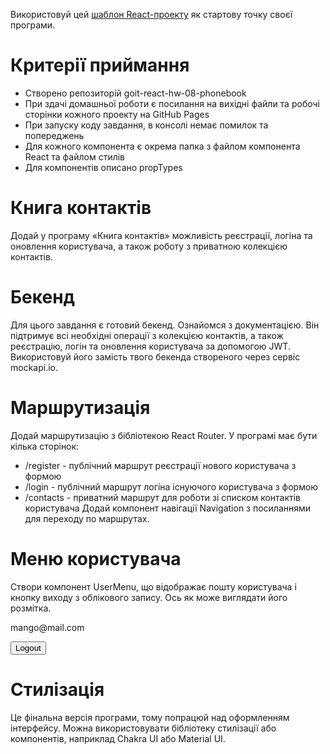 Використовуй цей
[шаблон React-проекту](https://github.com/goitacademy/react-homework-template#readme)
як стартову точку своєї програми.

# Критерії приймання

- Створено репозиторій goit-react-hw-08-phonebook
- При здачі домашньої роботи є посилання на вихідні файли та робочі сторінки
  кожного проекту на GitHub Pages
- При запуску коду завдання, в консолі немає помилок та попереджень
- Для кожного компонента є окрема папка з файлом компонента React та файлом
  стилів
- Для компонентів описано propTypes

# Книга контактів

Додай у програму «Книга контактів» можливість реєстрації, логіна та оновлення
користувача, а також роботу з приватною колекцією контактів.

# Бекенд

Для цього завдання є готовий бекенд. Ознайомся з документацією. Він підтримує
всі необхідні операції з колекцією контактів, а також реєстрацію, логін та
оновлення користувача за допомогою JWT. Використовуй його замість твого бекенда
створеного через сервіс mockapi.io.

# Маршрутизація

Додай маршрутизацію з бібліотекою React Router. У програмі має бути кілька
сторінок:

- /register - публічний маршрут реєстрації нового користувача з формою
- /login - публічний маршрут логіна існуючого користувача з формою
- /contacts - приватний маршрут для роботи зі списком контактів користувача
  Додай компонент навігації Navigation з посиланнями для переходу по маршрутах.

# Меню користувача

Створи компонент UserMenu, що відображає пошту користувача і кнопку виходу з
облікового запису. Ось як може виглядати його розмітка.

<div>
  <p>mango@mail.com</p>
  <button>Logout</button>
</div>

# Стилізація

Це фінальна версія програми, тому попрацюй над оформленням інтерфейсу. Можна
використовувати бібліотеку стилізації або компонентів, наприклад Chakra UI або
Material UI.
